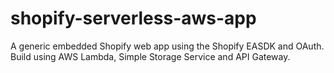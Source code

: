 # shopify-serverless-aws-app
A generic embedded Shopify web app using the Shopify EASDK and OAuth. Build using AWS Lambda, Simple Storage Service and API Gateway.
